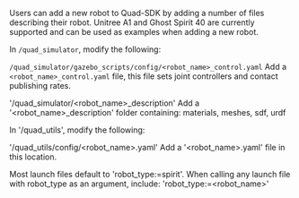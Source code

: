 Users can add a new robot to Quad-SDK by adding a number of files describing their robot. Unitree A1 and Ghost Spirit 40 are currently supported and can be used as examples when adding a new robot. 

In `/quad_simulator`, modify the following: 

`/quad_simulator/gazebo_scripts/config/<robot_name>_control.yaml`
Add a `<robot_name>_control.yaml` file, this file sets joint controllers and contact publishing rates. 

'/quad_simulator/<robot_name>_description'
Add a '<robot_name>_description' folder containing: materials, meshes, sdf, urdf

In '/quad_utils', modify the following:

'/quad_utils/config/<robot_name>.yaml'
Add a '<robot_name>.yaml' file in this location. 

Most launch files default to 'robot_type:=spirit'. When calling any launch file with robot_type as an argument, include: 'robot_type:=<robot_name>'

